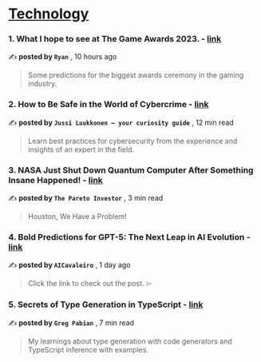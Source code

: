 
<h1><a href=https://medium.com/tag/technology/recommended target="_blank" rel="noopener noreferrer">Technology</a></h1>
<h3>1. What I hope to see at The Game Awards 2023. - <a href=https://medium.com/@lumberjackry/what-i-hope-to-see-at-the-game-awards-2023-d1d50bb2e7ce?source=tag_recommended_feed---------0-84----------technology----------d5622fe4_6821_4484_bb9a_5dccd905ce36------- target="_blank" rel="noopener noreferrer">link</a></h3>

✍️ **posted by `Ryan`** <date> , 10 hours ago</date>

<blockquote>Some predictions for the biggest awards ceremony in the gaming industry.</blockquote>

<h3>2. How to Be Safe in the World of Cybercrime - <a href=https://medium.com/illumination-curated/how-to-be-safe-in-the-world-of-cybercrime-183f2773e53b?source=tag_recommended_feed---------1-107----------technology----------d5622fe4_6821_4484_bb9a_5dccd905ce36------- target="_blank" rel="noopener noreferrer">link</a></h3>

✍️ **posted by `Jussi Luukkonen – your curiosity guide`** <date> , 12 min read</date>

<blockquote>Learn best practices for cybersecurity from the experience and insights of an expert in the field.</blockquote>

<h3>3. NASA Just Shut Down Quantum Computer After Something Insane Happened! - <a href=https://medium.com/@pareto_investor/nasa-just-shut-down-quantum-computer-after-something-insane-happened-6ddd6ff1d105?source=tag_recommended_feed---------2-85----------technology----------d5622fe4_6821_4484_bb9a_5dccd905ce36------- target="_blank" rel="noopener noreferrer">link</a></h3>

✍️ **posted by `The Pareto Investor`** <date> , 3 min read</date>

<blockquote>Houston, We Have a Problem!</blockquote>

<h3>4. Bold Predictions for GPT-5: The Next Leap in AI Evolution - <a href=https://medium.com/@aicavaleiro/bold-predictions-for-gpt-5-the-next-leap-in-ai-evolution-140b539605af?source=tag_recommended_feed---------3-84----------technology----------d5622fe4_6821_4484_bb9a_5dccd905ce36------- target="_blank" rel="noopener noreferrer">link</a></h3>

✍️ **posted by `AICavaleiro`** <date> , 1 day ago</date>

<blockquote>Click the link to check out the post. ⌲</blockquote>

<h3>5. Secrets of Type Generation in TypeScript - <a href=https://medium.com/gitconnected/secrets-of-type-generation-in-typescript-5d74c2e9dc56?source=tag_recommended_feed---------4-107----------technology----------d5622fe4_6821_4484_bb9a_5dccd905ce36------- target="_blank" rel="noopener noreferrer">link</a></h3>

✍️ **posted by `Greg Pabian`** <date> , 7 min read</date>

<blockquote>My learnings about type generation with code generators and TypeScript inference with examples.</blockquote>

